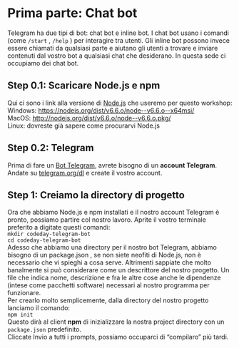 # Prima parte: Chat bot
Telegram ha due tipi di bot: chat bot e inline bot. I chat bot usano i comandi (come `/start` , `/help` ) per
interagire tra utenti. Gli inline bot possono invece essere chiamati da qualsiasi parte e aiutano gli utenti a
trovare e inviare contenuti dal vostro bot a qualsiasi chat che desiderano. In questa sede ci occupiamo dei
chat bot.
## Step 0.1: Scaricare Node.js e npm
Qui ci sono i link alla versione di [Node.js](https://nodejs.org/en/) che useremo per questo workshop:  
Windows: <https://nodejs.org/dist/v6.6.o/node--v6.6.o--x64msi/>  
MacOS: <http://nodejs.org/dist/v6.6.o/node--v6.6.o.pkg/>   
Linux: dovreste già sapere come procurarvi Node.js  
## Step 0.2: Telegram
Prima di fare un [Bot Telegram](https://hackerstribe.com/tag/bot-telegram/), avrete bisogno di un **account Telegram**. Andate su [telegram.org/dl](https://desktop.telegram.org//) e create il vostro account.
## Step 1: Creiamo la directory di progetto
Ora che abbiamo Node.js e npm installati e il nostro account Telegram è pronto, possiamo partire col
nostro lavoro. Aprite il vostro terminale preferito a digitate questi comandi:  
`mkdir codeday-telegram-bot`  
`cd codeday-telegram-bot`  
Adesso che abbiamo una directory per il nostro bot Telegram, abbiamo bisogno di un package.json , se
non siete neofiti di Node.js, non è necessario che vi spieghi a cosa serve. Altrimenti sappiate che molto
banalmente si può considerare come un descrittore del nostro progetto. Un file che indica nome,
descrizione e fra le altre cose anche le dipendenze (intese come pacchetti software) necessari al nostro
programma per funzionare.  
Per crearlo molto semplicemente, dalla directory del nostro progetto lanciamo il comando:  
`npm init`  
Questo dirà al client **npm** di inizializzare la nostra project directory con un `package.json` predefinito.  
Cliccate Invio a tutti i prompts, possiamo occuparci di “compilaro” più tardi.
